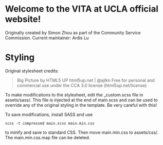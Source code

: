 # Welcome to the VITA at UCLA official website!
Originally created by Simon Zhou as part of the Community Service Commission.
Current maintainer: Ardis Lu

# Styling
Original stylesheet credits:
>Big Picture by HTML5 UP
>html5up.net | @ajlkn
>Free for personal and commercial use under the CCA 3.0 license (html5up.net/license)

To make modifications to the stylesheet, edit the _custom.scss file in assets/sass/. This file is injected at the end of main.scss and can be used to override any of the original styling in the template. Be very careful with this!

To save modifications, install SASS and use
```
scss -t compressed main.scss main.min.css
```
to minify and save to standard CSS. Then move main.min.css to assets/css/. The main.min.css.map file can be deleted.